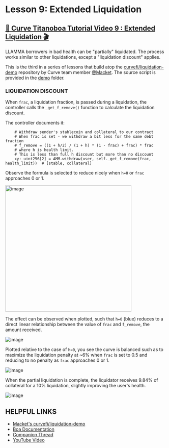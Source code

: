 # Lesson 9: Extended Liquidation 

## [🎥 Curve Titanoboa Tutorial Video 9 : Extended Liquidation 🎬](https://youtu.be/UcPmIEMQ5BA)

LLAMMA borrowers in bad health can be "partially" liquidated.  The process works similar to other liquidations, except a "liquidation discount" applies.

This is the third in a series of lessons that build atop the [curvefi/liquidation-demo](https://github.com/curvefi/liquidation-demo) repository by Curve team member [@Macket](https://github.com/Macket).  The source script is provided in the [demo](/lesson-09-partial-liquidation/demo/partial-liquidation-example.py) folder.

### LIQUIDATION DISCOUNT
When `frac`, a liquidation fraction, is passed during a liquidation, the controller calls the `_get_f_remove()` function to calculate the liquidation discount.

The controller documents it:

```
    # Withdraw sender's stablecoin and collateral to our contract
    # When frac is set - we withdraw a bit less for the same debt fraction
    # f_remove = ((1 + h/2) / (1 + h) * (1 - frac) + frac) * frac
    # where h is health limit.
    # This is less than full h discount but more than no discount
    xy: uint256[2] = AMM.withdraw(user, self._get_f_remove(frac, health_limit))  # [stable, collateral]
```

Observe the formula is selected to reduce nicely when `h=0` or `frac` approaches 0 or 1.

<img width="396" alt="image" src="https://github.com/user-attachments/assets/428404f3-e49b-48a1-926e-107bf367fc77" />

The effect can be observed when plotted, such that `h=0` (blue) reduces to a direct linear relationship between the value of `frac` and `f_remove`, the amount received.

![image](https://github.com/user-attachments/assets/de8bf041-3c55-4095-a848-5330c5c54a6e)

Plotted relative to the case of `h=0`, you see the curve is balanced such as to maximize the liquidation penalty at ~6% when `frac` is set to 0.5 and reducing to no penalty as `frac` approaches 0 or 1.

![image](https://github.com/user-attachments/assets/a816b557-1cc6-40e1-85fd-169f357d5c7e)

When the partial liquidation is complete, the liquidator receives 9.84% of collateral for a 10% liquidation, slightly improving the user's health.

![image](https://github.com/user-attachments/assets/a520e348-f8a8-4b5d-98d0-57c6b634e900)

## HELPFUL LINKS

* [Macket's curvefi/liquidation-demo](https://github.com/curvefi/liquidation-demo)
* [Boa Documentation](https://titanoboa.readthedocs.io/en/latest/api.html)
* [Companion Thread](https://x.com/CurveCap/status/1869361548394959347)
* [YouTube Video](https://youtu.be/UcPmIEMQ5BA)
